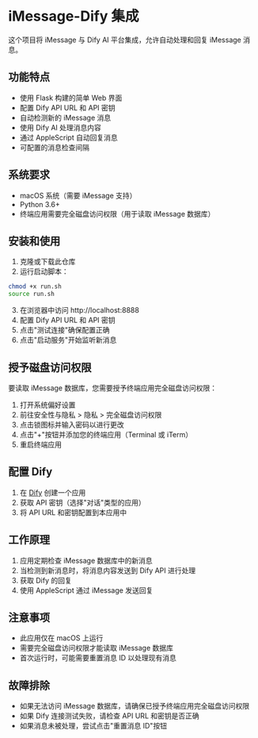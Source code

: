 # iMessage-Dify 集成

这个项目将 iMessage 与 Dify AI 平台集成，允许自动处理和回复 iMessage 消息。

## 功能特点

- 使用 Flask 构建的简单 Web 界面
- 配置 Dify API URL 和 API 密钥
- 自动检测新的 iMessage 消息
- 使用 Dify AI 处理消息内容
- 通过 AppleScript 自动回复消息
- 可配置的消息检查间隔

## 系统要求

- macOS 系统（需要 iMessage 支持）
- Python 3.6+
- 终端应用需要完全磁盘访问权限（用于读取 iMessage 数据库）

## 安装和使用

1. 克隆或下载此仓库
2. 运行启动脚本：

```bash
chmod +x run.sh
source run.sh
```

3. 在浏览器中访问 http://localhost:8888
4. 配置 Dify API URL 和 API 密钥
5. 点击"测试连接"确保配置正确
6. 点击"启动服务"开始监听新消息

## 授予磁盘访问权限

要读取 iMessage 数据库，您需要授予终端应用完全磁盘访问权限：

1. 打开系统偏好设置
2. 前往安全性与隐私 > 隐私 > 完全磁盘访问权限
3. 点击锁图标并输入密码以进行更改
4. 点击"+"按钮并添加您的终端应用（Terminal 或 iTerm）
5. 重启终端应用

## 配置 Dify

1. 在 [Dify](https://dify.ai) 创建一个应用
2. 获取 API 密钥（选择"对话"类型的应用）
3. 将 API URL 和密钥配置到本应用中

## 工作原理

1. 应用定期检查 iMessage 数据库中的新消息
2. 当检测到新消息时，将消息内容发送到 Dify API 进行处理
3. 获取 Dify 的回复
4. 使用 AppleScript 通过 iMessage 发送回复

## 注意事项

- 此应用仅在 macOS 上运行
- 需要完全磁盘访问权限才能读取 iMessage 数据库
- 首次运行时，可能需要重置消息 ID 以处理现有消息

## 故障排除

- 如果无法访问 iMessage 数据库，请确保已授予终端应用完全磁盘访问权限
- 如果 Dify 连接测试失败，请检查 API URL 和密钥是否正确
- 如果消息未被处理，尝试点击"重置消息 ID"按钮 